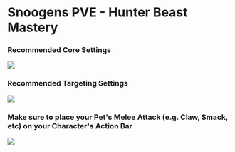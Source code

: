 # Snoogens PVE - Hunter Beast Mastery
### Recommended Core Settings  
![](https://i.imgur.com/Q7VbeZT.png)   

### Recommended Targeting Settings  
![](https://i.imgur.com/PRYy7Ns.png)  

### Make sure to place your Pet's Melee Attack (e.g. Claw, Smack, etc) on your Character's Action Bar  
![](https://i.imgur.com/h4Y9NFs.png)  
